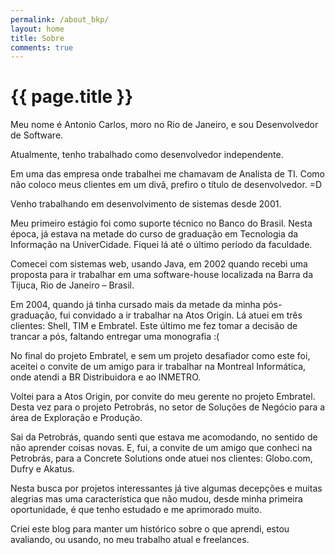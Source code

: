 ```yaml
---
permalink: /about_bkp/
layout: home
title: Sobre
comments: true
---
```

# {{ page.title }}

Meu nome é Antonio Carlos, moro no Rio de Janeiro, e sou Desenvolvedor de Software.

Atualmente, tenho trabalhado como desenvolvedor independente.

Em uma das empresa onde trabalhei me chamavam de Analista de TI.
Como não coloco meus clientes em um divã, prefiro o título de
desenvolvedor. =D

Venho trabalhando em desenvolvimento de sistemas desde 2001.

Meu primeiro estágio foi como suporte técnico no Banco do Brasil. Nesta época,
já estava na metade do curso de graduação em Tecnologia da Informação na
UniverCidade. Fiquei lá até o último período da faculdade.

Comecei com sistemas web, usando Java, em 2002 quando recebi uma proposta para
ir trabalhar em uma software-house localizada na Barra da Tijuca, Rio de Janeiro – Brasil.

Em 2004, quando já tinha cursado mais da metade da minha pós-graduação,
fui convidado a ir trabalhar na Atos Origin. Lá atuei em três clientes: Shell, TIM e Embratel.
Este último me fez tomar a decisão de trancar a pós, faltando entregar uma monografia :(

No final do projeto Embratel, e sem um projeto desafiador como este foi,
aceitei o convite de um amigo para ir trabalhar na Montreal Informática, onde atendi a BR Distribuidora e ao INMETRO.

Voltei para a Atos Origin, por convite do meu gerente no projeto Embratel.
Desta vez para o projeto Petrobrás, no setor de Soluções de Negócio para a área de Exploração e Produção.

Sai da Petrobrás, quando senti que estava me acomodando, no sentido de não aprender coisas novas.
E, fui, a convite de um amigo que conheci na Petrobrás, para a Concrete Solutions
onde atuei nos clientes: Globo.com, Dufry e Akatus.

Nesta busca por projetos interessantes já tive algumas decepções e muitas alegrias
mas uma característica que não mudou, desde minha primeira oportunidade,
é que tenho estudado e me aprimorado muito.

Criei este blog para manter um histórico sobre
o que aprendi, estou avaliando, ou usando, no meu trabalho atual e freelances.
